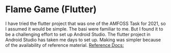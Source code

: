 # Flame Game (Flutter) 
I have tried the flutter project that was one of the AMFOSS Task for 2021, so I assumed it would be simple. The basi were familiar to me. But I found it to be a challenging effort to set up Android Studio. The flutter project in Android Studio has taken me days to set up. Making was simpler because of the availability of reference material.
[Reference Docs:](https://blog.codemagic.io/flutter-flame-game-development/)
